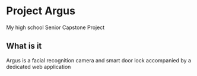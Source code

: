# Project Argus

My high school Senior Capstone Project

## What is it

Argus is a facial recognition camera and smart door lock accompanied by a dedicated web application
